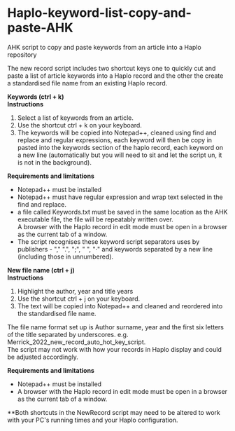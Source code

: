 # Haplo-keyword-list-copy-and-paste-AHK
AHK script to copy and paste keywords from an article into a Haplo repository

The new record script includes two shortcut keys one to quickly cut and paste a list of article keywords into a Haplo record and the other the create a standardised file name from an existing Haplo record. 

<b>Keywords (ctrl + k)</b></br>
<b>Instructions</b>
<ol>
  <li>Select a list of keywords from an article.</li>
  <li>Use the shortcut ctrl + k on your keyboard.</li>
  <li>The keywords will be copied into Notepad++, cleaned using find and replace and regular expressions, each keyword will then be copy in pasted into the keywords section of the haplo record, each keyword on a new line (automatically but you will need to sit and let the script un, it is not in the background).</li>
</ol>

<b>Requirements and limitations</b>
<ul>
  <li>Notepad++ must be installed</li>
  <li>Notepad++ must have regular expression and wrap text selected in the find and replace.</li>
  <li>a file called Keywords.txt must be saved in the same location as the AHK executable file, the file will be repeatably written over.</li>
  </li>A browser with the Haplo record in edit mode must be open in a browser as the current tab of a window.</li>
  <li>The script recognises these keyword script separators uses by publishers - "," ".", ";", " ", "·" and keywords separated by a new line (including those in unnumbered).</li>
</ul>

<b>New file name (ctrl + j)</b></br>
<b>Instructions</b>
<ol>
  <li>Highlight the author, year and title years</li>
  <li>Use the shortcut ctrl + j on your keyboard.</li>
  <li>The text will be copied into Notepad++ and cleaned and reordered into the standardised file name.</li>
</ol>

The file name format set up is Author surname, year and the first six letters of the title separated by underscores. e.g. Merrick_2022_new_record_auto_hot_key_script.</br>
The script may not work with how your records in Haplo display and could be adjusted accordingly. 

<b>Requirements and limitations</b>
<ul>
  <li>Notepad++ must be installed</li>
  <li>A browser with the Haplo record in edit mode must be open in a browser as the current tab of a window.</li>
</ul>

**Both shortcuts in the NewRecord script may need to be altered to work with your PC's running times and your Haplo configuration.
